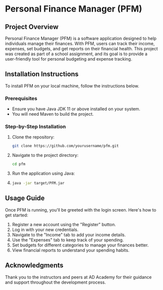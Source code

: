 # Personal Finance Manager (PFM)

## Project Overview

Personal Finance Manager (PFM) is a software application designed to help individuals manage their finances. With PFM, users can track their income, expenses, set budgets, and get reports on their financial health. This project was created as part of a school assignment, and its goal is to provide a user-friendly tool for personal budgeting and expense tracking.

## Installation Instructions

To install PFM on your local machine, follow the instructions below.

### Prerequisites

- Ensure you have Java JDK 11 or above installed on your system.
- You will need Maven to build the project.

### Step-by-Step Installation

1. Clone the repository:
   ```sh
   git clone https://github.com/yourusername/pfm.git

2. Navigate to the project directory:
    ```sh 
    cd pfm
3. Run the application using Java:
4. ```sh
   java -jar target/PFM.jar 


## Usage Guide

Once PFM is running, you'll be greeted with the login screen. Here's how to get started:

1. Register a new account using the "Register" button.
2. Log in with your new credentials.
3. Navigate to the "Income" tab to add your income details.
4. Use the "Expenses" tab to keep track of your spending.
5. Set budgets for different categories to manage your finances better.
6. View financial reports to understand your spending habits.

## Acknowledgments

Thank you to the instructors and peers at AD Academy for their guidance and support throughout the development process.

